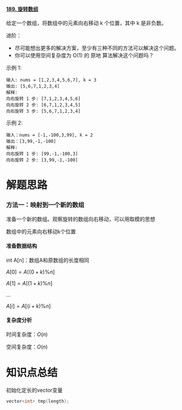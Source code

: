 #### [189. 旋转数组](https://leetcode-cn.com/problems/rotate-array/)

给定一个数组，将数组中的元素向右移动 k 个位置，其中 k 是非负数。

进阶：

- 尽可能想出更多的解决方案，至少有三种不同的方法可以解决这个问题。
- 你可以使用空间复杂度为 O(1) 的 原地 算法解决这个问题吗？


示例 1:

```
输入: nums = [1,2,3,4,5,6,7], k = 3
输出: [5,6,7,1,2,3,4]
解释:
向右旋转 1 步: [7,1,2,3,4,5,6]
向右旋转 2 步: [6,7,1,2,3,4,5]
向右旋转 3 步: [5,6,7,1,2,3,4]
```


示例 2:

```
输入：nums = [-1,-100,3,99], k = 2
输出：[3,99,-1,-100]
解释: 
向右旋转 1 步: [99,-1,-100,3]
向右旋转 2 步: [3,99,-1,-100]
```

# 解题思路

### 方法一：映射到一个新的数组

准备一个新的数组。观察旋转的数组向右移动，可以用取模的思想

数组中的元素向右移动k个位置

#### 准备数据结构

int A[n]：数组A和原数组的长度相同

$A[0] = A [(0+k) \% n]$

$A[1] = A [(1+k) \% n]$

...

$A[i] = A [(i+k) \% n]$

#### 复杂度分析

时间复杂度：$O(n)$

空间复杂度：$O(n)$



# 知识点总结

初始化定长的vector变量

```c++
vector<int> tmp(length);
```

